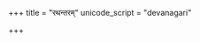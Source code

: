 +++
title = "रथन्तरम्"
unicode_script = "devanagari"

+++
<div class="js_include" url="/vedAH_sAma/paravastu-saama/devaH/indraH/rathantaram/"  newLevelForH1="1" includeTitle="true"> </div>